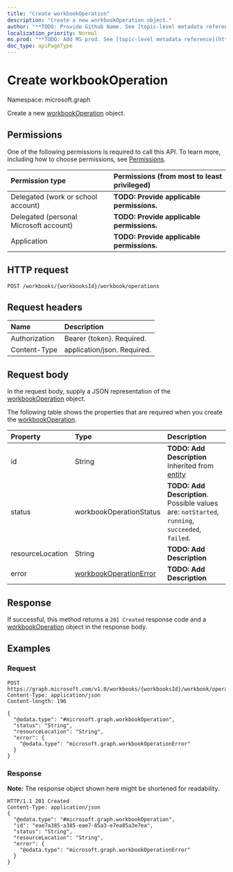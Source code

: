 ```yaml
---
title: "Create workbookOperation"
description: "Create a new workbookOperation object."
author: "**TODO: Provide Github Name. See [topic-level metadata reference](https://msgo.azurewebsites.net/add/document/guidelines/metadata.html#topic-level-metadata)**"
localization_priority: Normal
ms.prod: "**TODO: Add MS prod. See [topic-level metadata reference](https://msgo.azurewebsites.net/add/document/guidelines/metadata.html#topic-level-metadata)**"
doc_type: apiPageType
---
```


# Create workbookOperation
Namespace: microsoft.graph

Create a new [workbookOperation](../resources/workbookoperation.md) object.

## Permissions
One of the following permissions is required to call this API. To learn more, including how to choose permissions, see [Permissions](/concepts/permissions-reference.md).

|Permission type|Permissions (from most to least privileged)|
|:---|:---|
|Delegated (work or school account)|**TODO: Provide applicable permissions.**|
|Delegated (personal Microsoft account)|**TODO: Provide applicable permissions.**|
|Application|**TODO: Provide applicable permissions.**|

## HTTP request

<!-- {
  "blockType": "ignored"
}
-->
``` http
POST /workbooks/{workbooksId}/workbook/operations
```

## Request headers
|Name|Description|
|:---|:---|
|Authorization|Bearer {token}. Required.|
|Content-Type|application/json. Required.|

## Request body
In the request body, supply a JSON representation of the [workbookOperation](../resources/workbookoperation.md) object.

The following table shows the properties that are required when you create the [workbookOperation](../resources/workbookoperation.md).

|Property|Type|Description|
|:---|:---|:---|
|id|String|**TODO: Add Description** Inherited from [entity](../resources/entity.md)|
|status|workbookOperationStatus|**TODO: Add Description**. Possible values are: `notStarted`, `running`, `succeeded`, `failed`.|
|resourceLocation|String|**TODO: Add Description**|
|error|[workbookOperationError](../resources/workbookoperationerror.md)|**TODO: Add Description**|



## Response

If successful, this method returns a `201 Created` response code and a [workbookOperation](../resources/workbookoperation.md) object in the response body.

## Examples

### Request
<!-- {
  "blockType": "request",
  "name": "create_workbookoperation_from_"
}
-->
``` http
POST https://graph.microsoft.com/v1.0/workbooks/{workbooksId}/workbook/operations
Content-Type: application/json
Content-length: 196

{
  "@odata.type": "#microsoft.graph.workbookOperation",
  "status": "String",
  "resourceLocation": "String",
  "error": {
    "@odata.type": "microsoft.graph.workbookOperationError"
  }
}
```


### Response
**Note:** The response object shown here might be shortened for readability.
<!-- {
  "blockType": "response",
  "truncated": true,
  "@odata.type": "microsoft.graph.workbookoperation"
}
-->
``` http
HTTP/1.1 201 Created
Content-Type: application/json
{
  "@odata.type": "#microsoft.graph.workbookOperation",
  "id": "eae7a385-a385-eae7-85a3-e7ea85a3e7ea",
  "status": "String",
  "resourceLocation": "String",
  "error": {
    "@odata.type": "microsoft.graph.workbookOperationError"
  }
}
```

